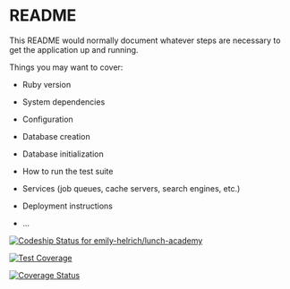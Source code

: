 # README

This README would normally document whatever steps are necessary to get the
application up and running.

Things you may want to cover:

* Ruby version

* System dependencies

* Configuration

* Database creation

* Database initialization

* How to run the test suite

* Services (job queues, cache servers, search engines, etc.)

* Deployment instructions

* ...

[ ![Codeship Status for emily-helrich/lunch-academy](https://app.codeship.com/projects/9459b320-94c4-0135-ea79-5e19c06be32c/status?branch=master)](https://app.codeship.com/projects/251042)

[![Test Coverage](https://api.codeclimate.com/v1/badges/67203cad463bd5806755/test_coverage)](https://codeclimate.com/github/emily-helrich/lunch-academy/test_coverage)

[![Coverage Status](https://coveralls.io/repos/github/emily-helrich/lunch-academy/badge.svg?branch=master)](https://coveralls.io/github/emily-helrich/lunch-academy?branch=master)
